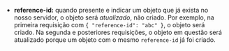 * **reference-id:** quando presente e indicar um objeto que já exista no
nosso servidor, o objeto será _atualizado_, não criado. Por exemplo, na primeira
requisição com `{ "reference-id": "abc" }`, o objeto será criado. Na segunda
e posteriores requisições, o objeto em questão será atualizado porque um objeto
com o mesmo `reference-id` já foi criado.
